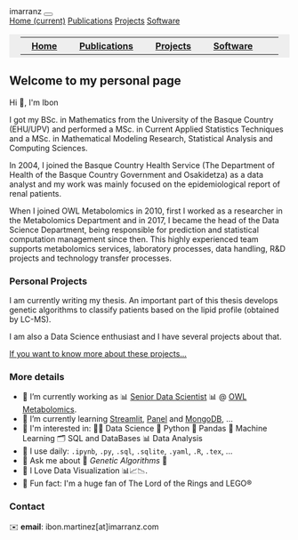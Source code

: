 <nav class="navbar navbar-expand-lg navbar-light bg-light">
  <span class="navbar-brand mb-0 h1">imarranz</span>
  <button class="navbar-toggler" type="button" data-toggle="collapse" data-target="#navbarNavAltMarkup" aria-controls="navbarNavAltMarkup" aria-expanded="false" aria-label="Toggle navigation">
    <span class="navbar-toggler-icon"></span>
  </button>
  <div class="collapse navbar-collapse" id="navbarNavAltMarkup">
    <div class="navbar-nav">
      <a class="nav-item nav-link active" href="index">Home <span class="sr-only">(current)</span></a>
      <a class="nav-item nav-link" href="publications">Publications</a>
      <a class="nav-item nav-link" href="projects">Projects</a>
      <a class="nav-item nav-link" href="software">Software</a>
    </div>
  </div>
</nav>


<table style="background-color:#EEEEEE; border:0px solid black; border-collapse: collapse; padding: 5px 20px 5px 20px;">
  <tr>
    <th style="padding: 5px 20px 5px 20px;"><a href="index">Home</a></th>
    <th style="padding: 5px 20px 5px 20px;"><a href="publications">Publications</a></th>
    <th style="padding: 5px 20px 5px 20px;"><a href="projects">Projects</a></th>
    <th style="padding: 5px 20px 5px 20px;"><a href="software">Software</a></th>
    <th style="width:100%"></th>
  </tr>
</table>

## Welcome to my personal page

Hi :wave:, I'm Ibon

I got my BSc. in Mathematics from the University of the Basque Country (EHU/UPV) and performed a MSc. in Current Applied Statistics Techniques and a MSc. in Mathematical Modeling Research, Statistical Analysis and Computing Sciences. 

In 2004, I joined the Basque Country Health Service (The Department of Health of the Basque Country Government and Osakidetza) as a data analyst and my work was mainly focused on the epidemiological report of renal patients. 

When I joined OWL Metabolomics in 2010, first I worked as a researcher in the Metabolomics Department and in 2017, I became the head of the Data Science Department, being responsible for prediction and statistical computation management since then. This highly experienced team supports metabolomics services, laboratory processes, data handling, R&D projects and technology transfer processes.

### Personal Projects

I am currently writing my thesis. An important part of this thesis develops genetic algorithms to classify patients based on the lipid profile (obtained by LC-MS).

I am also a Data Science enthusiast and I have several projects about that.

[If you want to know more about these projects...](projects.md) 

### More details

- :pushpin: I’m currently working as :bar_chart: [Senior Data Scientist](https://www.owlmetabolomics.com/management-team-member.aspx?member=22) :bar_chart: @ [OWL Metabolomics](https://www.owlmetabolomics.com/).
- :pushpin: I’m currently learning [Streamlit](https://docs.streamlit.io/), [Panel](https://panel.holoviz.org/#) and [MongoDB](https://github.com/mongodb/mongo), ...
- :pushpin: I'm interested in: :man_scientist: Data Science :snake: Python :panda_face: Pandas :robot: Machine Learning :card_index_dividers: SQL and DataBases :bar_chart: Data Analysis
- :pushpin: I use daily: `.ipynb`, `.py`, `.sql`, `.sqlite`, `.yaml`, `.R`, `.tex`, ...
- :pushpin: Ask me about :dna: _Genetic Algorithms_ :dna:
- :pushpin: I Love Data Visualization :bar_chart::chart_with_upwards_trend::chart_with_downwards_trend:.
- :pushpin: Fun fact: I'm a huge fan of The Lord of the Rings and LEGO&#xae; 


### Contact

:envelope: **email**: ibon.martinez[at]imarranz.com

<!--

***

:octocat: **GitHub**: [imarranz](https://github.com/imarranz)

***

:books: **ORCID**: [0000-0001-9483-8426](https://orcid.org/0000-0001-9483-8426)   
:books: **Scopus Author ID**: [55180708800](https://www.scopus.com/authid/detail.uri?authorId=55180708800)

https://www.codingwithricky.com/2021/05/10/intro-to-github-pages-create-a-simple-and-free-personal-website/
https://github.com/pages-themes/minimal
-->
